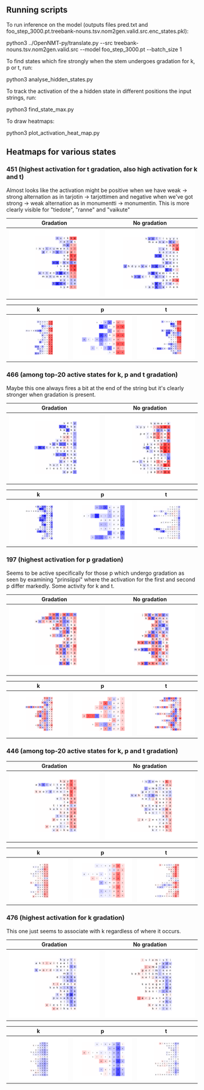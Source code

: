 ## Running scripts

To run inference on the model (outputs files pred.txt and foo_step_3000.pt.treebank-nouns.tsv.nom2gen.valid.src.enc_states.pkl):

python3 ../OpenNMT-py/translate.py --src treebank-nouns.tsv.nom2gen.valid.src --model foo_step_3000.pt --batch_size 1

To find states which fire strongly when the stem undergoes gradation for k, p or t, run:

python3 analyse_hidden_states.py

To track the activation of the a hidden state in different positions the input strings, run:

python3 find_state_max.py

To draw heatmaps:

python3 plot_activation_heat_map.py

## Heatmaps for various states

### 451 (highest activation for t gradation, also high activation for k and t)

Almost looks like the activation might be positive when we have weak -> strong alternation as in tarjotin -> tarjottimen and negative when we've got strong -> weak alternation as in monumentti -> monumentin. This is more clearly visible for "tiedote", "ranne" and "vaikute"

Gradation            | No gradation
:-------------------------:|:-------------------------:
![](heatmaps/451_grad.png) |  ![](heatmaps/451_non_grad.png)

k            | p            | t
:-------------------------:|:-------------------------:|:-------------------------:
![](heatmaps/451_k.png) |  ![](heatmaps/451_p.png) | ![](heatmaps/451_t.png)

### 466 (among top-20 active states for k, p and t gradation)

Maybe this one always fires a bit at the end of the string but it's clearly stronger when gradation is present.

Gradation            | No gradation
:-------------------------:|:-------------------------:
![](heatmaps/466_grad.png) |  ![](heatmaps/466_non_grad.png)

k            | p            | t
:-------------------------:|:-------------------------:|:-------------------------:
![](heatmaps/466_k.png) |  ![](heatmaps/466_p.png) | ![](heatmaps/466_t.png)

### 197 (highest activation for p gradation)

Seems to be active specifically for those p which undergo gradation as seen by examining "prinsiippi" where the activation for the first and second p differ markedly.  Some activity for k and t.

Gradation            | No gradation
:-------------------------:|:-------------------------:
![](heatmaps/197_grad.png) |  ![](heatmaps/197_non_grad.png)

k            | p            | t
:-------------------------:|:-------------------------:|:-------------------------:
![](heatmaps/197_k.png) |  ![](heatmaps/197_p.png) | ![](heatmaps/197_t.png)

### 446 (among top-20 active states for k, p and t gradation)
Gradation            | No gradation
:-------------------------:|:-------------------------:
![](heatmaps/446_grad.png) |  ![](heatmaps/446_non_grad.png)

k            | p            | t
:-------------------------:|:-------------------------:|:-------------------------:
![](heatmaps/446_k.png) |  ![](heatmaps/446_p.png) | ![](heatmaps/446_t.png)

### 476 (highest activation for k gradation)

This one just seems to associate with k regardless of where it occurs.

Gradation            | No gradation
:-------------------------:|:-------------------------:
![](heatmaps/476_grad.png) |  ![](heatmaps/476_non_grad.png)

k            | p            | t
:-------------------------:|:-------------------------:|:-------------------------:
![](heatmaps/476_k.png) |  ![](heatmaps/476_p.png) | ![](heatmaps/476_t.png)
